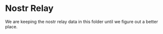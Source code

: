 # Nostr Relay
We are keeping the nostr relay data in this folder until we figure out a better place.